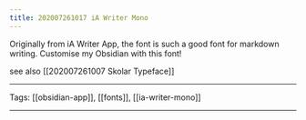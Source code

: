 ```yaml
---
title: 202007261017 iA Writer Mono
---
```


Originally from iA Writer App, the font is such a good font for markdown writing. Customise my Obsidian with this font!

see also [[202007261007 Skolar Typeface]]

---

Tags: [[obsidian-app]], [[fonts]], [[ia-writer-mono]]

---